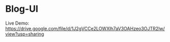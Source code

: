 # Blog-UI
Live Demo: https://drive.google.com/file/d/1J2gVCCe2LOWXlh7aV3OAHzeo3OJTR2lw/view?usp=sharing
